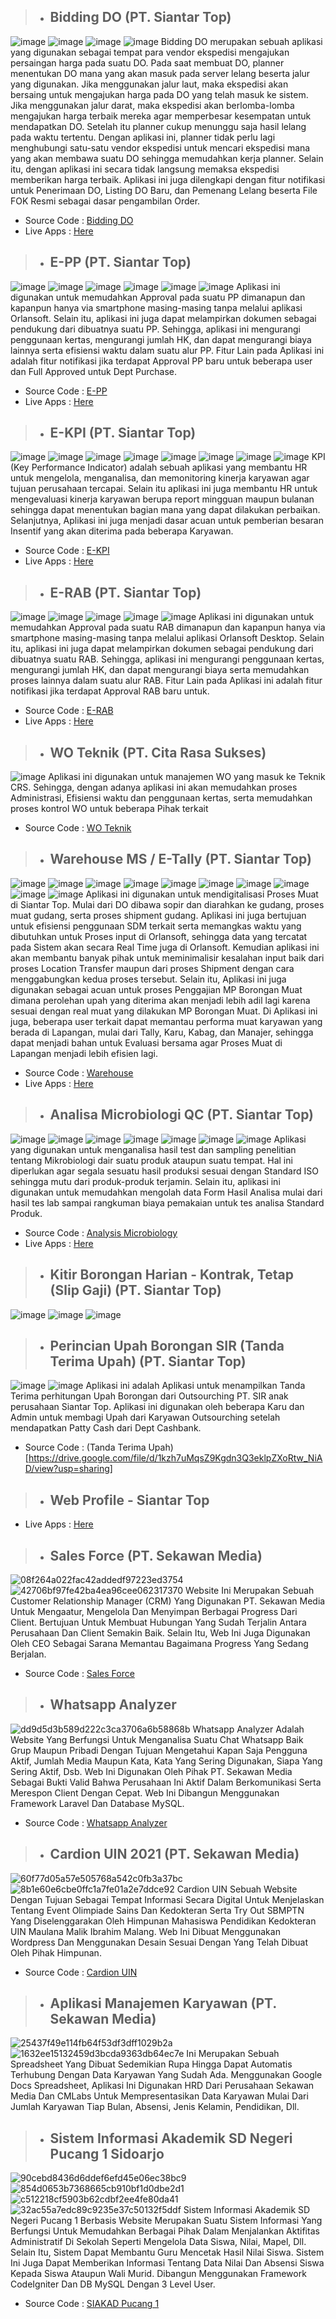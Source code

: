 
##
> - ## **Bidding DO (PT. Siantar Top)**

![image](https://github.com/user-attachments/assets/767cd4ea-d376-4c1f-9ac0-85a35bf11253)
![image](https://github.com/user-attachments/assets/cc13d3af-8f42-40c3-a8e9-109fa9476341)
![image](https://github.com/user-attachments/assets/ae475afc-bcac-4c7a-a0c5-a1b7f7359d96)
![image](https://github.com/user-attachments/assets/a4c76fed-3784-4f8a-954c-262cdb194759)
  Bidding DO merupakan sebuah aplikasi yang digunakan sebagai tempat para vendor ekspedisi mengajukan persaingan harga pada suatu DO. Pada saat membuat DO, planner menentukan DO mana yang akan masuk pada server lelang beserta jalur yang digunakan. Jika menggunakan jalur laut, maka ekspedisi akan bersaing untuk mengajukan harga pada DO yang telah masuk ke sistem. Jika menggunakan jalur darat, maka ekspedisi akan berlomba-lomba mengajukan harga terbaik mereka agar memperbesar kesempatan untuk mendapatkan DO.
  Setelah itu planner cukup menunggu saja hasil lelang pada waktu tertentu. Dengan aplikasi ini, planner tidak perlu lagi menghubungi satu-satu vendor ekspedisi untuk mencari ekspedisi mana yang akan membawa suatu DO sehingga memudahkan kerja planner. Selain itu, dengan aplikasi ini secara tidak langsung memaksa ekspedisi memberikan harga terbaik. Aplikasi ini juga dilengkapi dengan fitur notifikasi untuk Penerimaan DO, Listing DO Baru, dan Pemenang Lelang beserta File FOK Resmi sebagai dasar pengambilan Order.
- Source Code : [Bidding DO](https://drive.google.com/file/d/1nj1GD7qxpD3TgmDZolSvxzw4e3fQeqXz/view?usp=sharing)
- Live Apps : [Here](http://182.16.186.138:8080/bidding_do/)

##
> - ## **E-PP (PT. Siantar Top)**

![image](https://github.com/user-attachments/assets/052da223-e561-49a3-bca1-b12b846069e0)
![image](https://github.com/user-attachments/assets/93402c8a-1e27-48dd-80c7-045328914a48)
![image](https://github.com/user-attachments/assets/36df7a00-2816-4ade-8e52-53fea0f3547f)
![image](https://github.com/user-attachments/assets/4d25a5e4-3622-4967-b7e8-2b54e7ab9612)
![image](https://github.com/user-attachments/assets/0b124634-ac5e-4fa2-befb-d1fde350276c)
![image](https://github.com/user-attachments/assets/e702ee23-a392-49b7-8779-19159c4a1b57)
  Aplikasi ini digunakan untuk memudahkan Approval pada suatu PP dimanapun dan kapanpun hanya via smartphone masing-masing tanpa melalui aplikasi Orlansoft. Selain itu, aplikasi ini juga dapat melampirkan dokumen sebagai pendukung dari dibuatnya suatu PP. Sehingga, aplikasi ini mengurangi penggunaan kertas, mengurangi jumlah HK, dan dapat mengurangi biaya lainnya serta efisiensi waktu dalam suatu alur PP. 
  Fitur Lain pada Aplikasi ini adalah fitur notifikasi jika terdapat Approval PP baru untuk beberapa user dan Full Approved untuk Dept Purchase.
- Source Code : [E-PP](https://drive.google.com/file/d/1XccJCHeYBdELVHLar-66SbCSQNHo_2nZ/view?usp=sharing)
- Live Apps : [Here](http://182.16.186.138:8080/pponline)

##
> - ## **E-KPI (PT. Siantar Top)**

![image](https://github.com/user-attachments/assets/23c36d13-7970-48c8-9f20-4c79518b70b5)
![image](https://github.com/user-attachments/assets/e5ea6f02-7884-4131-a501-3a40ea4c0e29)
![image](https://github.com/user-attachments/assets/a2ec0818-e38b-49f3-abd3-35f456cf5fa7)
![image](https://github.com/user-attachments/assets/789c5b85-ab02-4910-b31c-b03023a7de3d)
![image](https://github.com/user-attachments/assets/90511267-b680-42ff-a039-781cf887aa37)
![image](https://github.com/user-attachments/assets/cdd8f3af-f37f-43a2-b0b8-2cc23a74fb3f)
![image](https://github.com/user-attachments/assets/a57d115c-91ee-4393-9970-781e2d152ecc)
![image](https://github.com/user-attachments/assets/09ca729d-f3ab-41f4-a994-23a15ecb4b80)
  KPI (Key Performance Indicator) adalah sebuah aplikasi yang membantu HR untuk mengelola, menganalisa, dan memonitoring kinerja karyawan agar tujuan perusahaan tercapai. Selain itu aplikasi ini juga membantu HR untuk mengevaluasi kinerja karyawan berupa report mingguan maupun bulanan sehingga dapat menentukan bagian mana yang dapat dilakukan perbaikan. Selanjutnya, Aplikasi ini juga menjadi dasar acuan untuk pemberian besaran Insentif yang akan diterima pada beberapa Karyawan.
- Source Code : [E-KPI](https://drive.google.com/file/d/1p59o9DK6m2m6OXHrjfUULYtXUFIkoINr/view?usp=sharing)
- Live Apps : [Here](http://182.16.186.138:8080/kpi)

##
> - ## **E-RAB (PT. Siantar Top)**

![image](https://github.com/user-attachments/assets/0b332a50-c1f2-4087-ab4c-1f03876394ce)
![image](https://github.com/user-attachments/assets/48e1e68a-37a2-419e-97bb-475fe3fd2ec1)
![image](https://github.com/user-attachments/assets/2af0e57b-3bc0-4ea0-96eb-1cea9f4270c2)
![image](https://github.com/user-attachments/assets/914c594f-35ea-4955-91cb-705b2696a123)
![image](https://github.com/user-attachments/assets/70a6305b-fb6c-4766-b3c8-b334cbe92814)
  Aplikasi ini digunakan untuk memudahkan Approval pada suatu RAB dimanapun dan kapanpun hanya via smartphone masing-masing tanpa melalui aplikasi Orlansoft Desktop. Selain itu, aplikasi ini juga dapat melampirkan dokumen sebagai pendukung dari dibuatnya suatu RAB. Sehingga, aplikasi ini mengurangi  penggunaan kertas, mengurangi jumlah HK, dan dapat mengurangi biaya serta memudahkan proses lainnya dalam suatu alur RAB.
  Fitur Lain pada Aplikasi ini adalah fitur notifikasi jika terdapat Approval RAB baru untuk.
- Source Code : [E-RAB](https://drive.google.com/file/d/1v1boXnqa8fLQLRdLH2gZiSfpYD_3lFYw/view?usp=sharing)
- Live Apps : [Here](http://182.16.186.138:8080/erab)

##
> - ## **WO Teknik (PT. Cita Rasa Sukses)**

![image](https://github.com/user-attachments/assets/697f0c1b-e354-4f42-8844-4d11f655b10d)
  Aplikasi ini digunakan untuk manajemen WO yang masuk ke Teknik CRS. Sehingga, dengan adanya aplikasi ini akan memudahkan proses Administrasi, Efisiensi waktu dan penggunaan kertas, serta memudahkan proses kontrol WO untuk beberapa Pihak terkait
- Source Code : [WO Teknik](https://drive.google.com/file/d/1GAvbCJdIHRuZu0_3ZbF8i5YIw6MiamLT/view?usp=sharing)

##
> - ## **Warehouse MS / E-Tally (PT. Siantar Top)**

![image](https://github.com/user-attachments/assets/0f6727c0-42f0-4419-b044-e497584e49d1)
![image](https://github.com/user-attachments/assets/e78941c0-6aef-4e31-9241-764f1d9522d2)
![image](https://github.com/user-attachments/assets/bec467e6-501b-4832-b28b-7262c7ce1cee)
![image](https://github.com/user-attachments/assets/19355a79-51bb-436c-8af0-b308b11c89da)
![image](https://github.com/user-attachments/assets/71b860f4-138a-4128-9a6f-1107a24214c7)
![image](https://github.com/user-attachments/assets/1dca0b98-bf78-40d6-8a9d-0cdf9bc9cbb5)
![image](https://github.com/user-attachments/assets/02f9e4af-c54f-4717-a4f3-bb4920d3aadf)
![image](https://github.com/user-attachments/assets/5b32a1ee-508f-4e17-9742-7d2b558fc127)
![image](https://github.com/user-attachments/assets/20c6dd57-b5cb-4827-b3dd-0b38a96c12ae)
![image](https://github.com/user-attachments/assets/67e6d60e-7456-4ec3-a718-ec5412793b8e)
  Aplikasi ini digunakan untuk mendigitalisasi Proses Muat di Siantar Top. Mulai dari DO dibawa sopir dan diarahkan ke gudang, proses muat gudang, serta proses shipment gudang. Aplikasi ini juga bertujuan untuk efisiensi penggunaan SDM terkait serta memangkas waktu yang dibutuhkan untuk Proses input di Orlansoft, sehingga data yang tercatat pada Sistem akan secara Real Time juga di Orlansoft. 
  Kemudian aplikasi ini akan membantu banyak pihak untuk meminimalisir kesalahan input baik dari proses Location Transfer maupun dari proses Shipment dengan cara menggabungkan kedua proses tersebut. Selain itu, Aplikasi ini juga digunakan sebagai acuan untuk proses Penggajian MP Borongan Muat dimana perolehan upah yang diterima akan menjadi lebih adil lagi karena sesuai dengan real muat yang dilakukan MP Borongan Muat. 
  Di Aplikasi ini juga, beberapa user terkait dapat memantau performa muat karyawan yang berada di Lapangan, mulai dari Tally, Karu, Kabag, dan Manajer, sehingga dapat menjadi bahan untuk Evaluasi bersama agar Proses Muat di Lapangan menjadi lebih efisien lagi.
- Source Code : [Warehouse](https://drive.google.com/file/d/1DVXnKHaZLVyD4zHNXdatVb41HnkG-crl/view?usp=sharing)
- Live Apps : [Here](http://182.16.186.138:8080/warehouse)

##
> - ## **Analisa Microbiologi QC (PT. Siantar Top)**

![image](https://github.com/user-attachments/assets/c97b28b6-6479-4e82-a51e-0908550cdd84)
![image](https://github.com/user-attachments/assets/1fc1e3dc-d348-4b4d-83f5-1372a18b0ec0)
![image](https://github.com/user-attachments/assets/6f6cb42f-9af1-4470-8e2f-8806f4808ebc)
![image](https://github.com/user-attachments/assets/4e551230-6181-4bbe-8b62-dd7a5ef0e02a)
![image](https://github.com/user-attachments/assets/fce52ee0-6c9c-40bc-af23-1f3e1765b43f)
![image](https://github.com/user-attachments/assets/a7bea738-9e04-491e-8ecb-b739cd5869d4)
![image](https://github.com/user-attachments/assets/3a1ce00f-4b1e-4828-aacb-4f68ad9510ee)
  Aplikasi yang digunakan untuk menganalisa hasil test dan sampling penelitian tentang Mikrobiologi dair suatu produk ataupun suatu tempat. Hal ini diperlukan agar segala sesuatu hasil produksi sesuai dengan Standard ISO sehingga mutu dari produk-produk terjamin. Selain itu, aplikasi ini digunakan untuk memudahkan mengolah data Form Hasil Analisa mulai dari hasil tes lab sampai rangkuman biaya pemakaian untuk tes analisa Standard Produk.
- Source Code : [Analysis Microbiology](https://drive.google.com/file/d/1d4Jtwgxep4BWemnqXJv0NuGydVE2QahC/view?usp=sharing)
- Live Apps : [Here](http://182.16.186.138:1708/microbiology)

##
> - ## **Kitir Borongan Harian - Kontrak, Tetap (Slip Gaji) (PT. Siantar Top)**

![image](https://github.com/user-attachments/assets/e6681339-5282-4981-ab83-07d06dd5778f)
![image](https://github.com/user-attachments/assets/a4a3e4ad-3041-48c2-8424-9f7cd694ce22)
![image](https://github.com/user-attachments/assets/7c9ed923-339b-4b1c-84bf-cb7a09a80ee7)


##
> - ## **Perincian Upah Borongan SIR (Tanda Terima Upah) (PT. Siantar Top)**

![image](https://github.com/user-attachments/assets/178dffb3-8352-4438-8a01-bcb73721aa75)
![image](https://github.com/user-attachments/assets/4c8fc5cc-0b5a-45dc-bf70-08d2f0224282)
  Aplikasi ini adalah Aplikasi untuk menampilkan Tanda Terima perhitungan Upah Borongan dari Outsourching PT. SIR anak perusahaan Siantar Top. Aplikasi ini digunakan oleh beberapa Karu dan Admin untuk membagi Upah dari Karyawan Outsourching setelah mendapatkan Patty Cash dari Dept Cashbank.
- Source Code : (Tanda Terima Upah)[https://drive.google.com/file/d/1kzh7uMqsZ9Kgdn3Q3eklpZXoRtw_NiAD/view?usp=sharing]
  

##
> - ## **Web Profile - Siantar Top**


- Live Apps : [Here](http://siantartop.co.id)

##
> - ## **Sales Force (PT. Sekawan Media)**

![08f264a022fac42addedf97223ed3754](https://github.com/user-attachments/assets/c9649589-30c9-4061-a7d8-4d81e98add1e)
![42706bf97fe42ba4ea96cee062317370](https://github.com/user-attachments/assets/03c0eb37-9826-4f21-a488-92a78619d0fe)
  Website Ini Merupakan Sebuah Customer Relationship Manager (CRM) Yang Digunakan PT. Sekawan Media Untuk Mengaatur, Mengelola Dan Menyimpan Berbagai Progress Dari Client. Bertujuan Untuk Membuat Hubungan Yang Sudah Terjalin Antara Perusahaan Dan Client Semakin Baik. Selain Itu, Web Ini Juga Digunakan Oleh CEO Sebagai Sarana Memantau Bagaimana Progress Yang Sedang Berjalan. 
- Source Code : [Sales Force](https://drive.google.com/drive/folders/1sQqbun3DkxdseQ2vH1FcgN6A5pmroTWX?usp=sharing)

##
> - ## **Whatsapp Analyzer**

![dd9d5d3b589d222c3ca3706a6b58868b](https://github.com/user-attachments/assets/2070a1d3-aa8a-4ab7-bc98-a46e6bfdfe08)
  Whatsapp Analyzer Adalah Website Yang Berfungsi Untuk Menganalisa Suatu Chat Whatsapp Baik Grup Maupun Pribadi Dengan Tujuan Mengetahui Kapan Saja Pengguna Aktif, Jumlah Media Maupun Kata, Kata Yang Sering Digunakan, Siapa Yang Sering Aktif, Dsb. Web Ini Digunakan Oleh Pihak PT. Sekawan Media Sebagai Bukti Valid Bahwa Perusahaan Ini Aktif Dalam Berkomunikasi Serta Merespon Client Dengan Cepat. Web Ini Dibangun Menggunakan Framework Laravel Dan Database MySQL.
- Source Code : [Whatsapp Analyzer](https://drive.google.com/drive/folders/1P5iVrsgGyds6twQ-HPvQ7gNW2Ao5Lqpm?usp=sharing)

##
> - ## **Cardion UIN 2021 (PT. Sekawan Media)**

![60f77d05a57e505768a542c0fb3a37bc](https://github.com/user-attachments/assets/a0c026d5-6385-412b-84c0-00b5119bccd9)
![8b1e60e6cbe0ffc1a7fe01a2e7ddce92](https://github.com/user-attachments/assets/57a23c30-7242-4a92-89f4-5dc49e4c8423)
  Cardion UIN Sebuah Website Dengan Tujuan Sebagai Tempat Informasi Secara Digital Untuk Menjelaskan Tentang Event Olimpiade Sains Dan Kedokteran Serta Try Out SBMPTN Yang Diselenggarakan Oleh Himpunan Mahasiswa Pendidikan Kedokteran UIN Maulana Malik Ibrahim Malang. Web Ini Dibuat Menggunakan Wordpress Dan Menggunakan Desain Sesuai Dengan Yang Telah Dibuat Oleh Pihak Himpunan.
- Source Code : [Cardion UIN](https://drive.google.com/drive/folders/1PAlQYUaetPJesl_yhAfDtRzaLXKxiI7r?usp=sharing)

##
> - ## **Aplikasi Manajemen Karyawan (PT. Sekawan Media)**

![25437f49e114fb64f53df3dff1029b2a](https://github.com/user-attachments/assets/f6e5dbe2-f220-431b-ba93-f9f96baf08c9)
![1632ee15132459d3bcda9363db64ec7e](https://github.com/user-attachments/assets/b4528cf0-7992-459f-ae06-953c91ade830)
  Ini Merupakan Sebuah Spreadsheet Yang Dibuat Sedemikian Rupa Hingga Dapat Automatis Terhubung Dengan Data Karyawan Yang Sudah Ada. Menggunakan Google Docs Spreadsheet, Aplikasi Ini Digunakan HRD Dari Perusahaan Sekawan Media Dan CMLabs Untuk Mempresentasikan Data Karyawan Mulai Dari Jumlah Karyawan Tiap Bulan, Absensi, Jenis Kelamin, Pendidikan, Dll.

##
> - ## **Sistem Informasi Akademik SD Negeri Pucang 1 Sidoarjo**

![90cebd8436d6ddef6efd45e06ec38bc9](https://github.com/user-attachments/assets/fe71ed3e-51f2-4f65-86d7-5bce43bba721)
![854d0653b7368665cb910bf1d0dbe2d1](https://github.com/user-attachments/assets/0a7805c0-ee78-41cc-b869-74c2dc3b0c91)
![c512218cf5903b62cdbf2ee4fe80da41](https://github.com/user-attachments/assets/2a45b736-60b2-458c-b839-d3775eb26b60)
![32ac55a7edc89c9235e37c50132f5ddf](https://github.com/user-attachments/assets/4ea1bdcc-55b3-4b3a-8f04-121a06448864)
  Sistem Informasi Akademik SD Negeri Pucang 1 Berbasis Website Merupakan Suatu Sistem Informasi Yang Berfungsi Untuk Memudahkan Berbagai Pihak Dalam Menjalankan Aktifitas Administratif Di Sekolah Seperti Mengelola Data Siswa, Nilai, Mapel, Dll. Selain Itu, Sistem Dapat Membantu Guru Mencetak Hasil Nilai Siswa. Sistem Ini Juga Dapat Memberikan Informasi Tentang Data Nilai Dan Absensi Siswa Kepada Siswa Ataupun Wali Murid. Dibangun Menggunakan Framework CodeIgniter Dan DB MySQL Dengan 3 Level User.
- Source Code : [SIAKAD Pucang 1](https://drive.google.com/drive/folders/1EvOAPkhNejvRgUgRcr9h9tnb5W4G2frl?usp=sharing)






